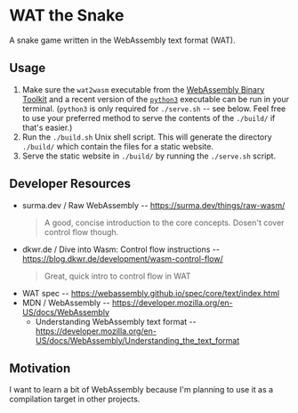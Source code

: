 # WAT the Snake

A snake game written in the WebAssembly text format (WAT).


## Usage

1. Make sure the `wat2wasm` executable from the
   [WebAssembly Binary Toolkit](https://github.com/WebAssembly/wabt)
   and a recent version of the [`python3`](https://www.python.org/)
   executable can be run in your terminal.
   (`python3` is only required for `./serve.sh` -- see below.
   Feel free to use your preferred method to serve the contents
   of the `./build/` if that's easier.)
2. Run the `./build.sh` Unix shell script. This will generate the
   directory `./build/` which contain the files for a static website.
3. Serve the static website in `./build/` by running the `./serve.sh`
   script.


## Developer Resources

- surma.dev / Raw WebAssembly -- <https://surma.dev/things/raw-wasm/>
  > A good, concise introduction to the core concepts.
  > Dosen't cover control flow though.
- dkwr.de / Dive into Wasm: Control flow instructions --
  <https://blog.dkwr.de/development/wasm-control-flow/>
  > Great, quick intro to control flow in WAT
- WAT spec -- <https://webassembly.github.io/spec/core/text/index.html>
- MDN / WebAssembly -- <https://developer.mozilla.org/en-US/docs/WebAssembly>
  - Understanding WebAssembly text format --
    <https://developer.mozilla.org/en-US/docs/WebAssembly/Understanding_the_text_format>


## Motivation

I want to learn a bit of WebAssembly because I'm planning to use it
as a compilation target in other projects.

